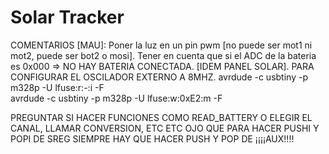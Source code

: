 # Solar Tracker
  COMENTARIOS [MAU]:
  Poner la luz en un pin pwm [no puede ser mot1 ni mot2, puede ser bot2 o mosi].
  Tener en cuenta que si el ADC de la bateria es 0x000 => NO HAY BATERIA CONECTADA. [IDEM PANEL SOLAR].
PARA CONFIGURAR EL OSCILADOR EXTERNO A 8MHZ.
  avrdude -c usbtiny -p m328p -U lfuse:r:-:i -F		
  avrdude -c usbtiny -p m328p -U lfuse:w:0xE2:m -F
  
PREGUNTAR SI HACER FUNCIONES COMO READ_BATTERY O ELEGIR EL CANAL, LLAMAR CONVERSION, ETC ETC
OJO QUE PARA HACER PUSHI Y POPI DE SREG SIEMPRE HAY QUE HACER PUSH Y POP DE ¡¡¡¡AUX!!!!
